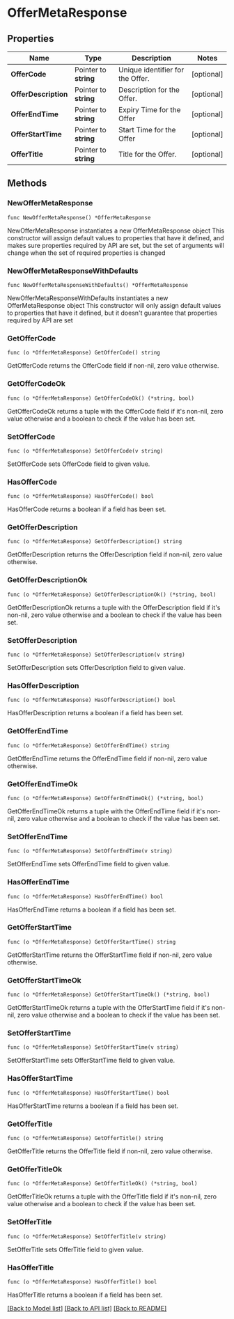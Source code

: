 # OfferMetaResponse

## Properties

Name | Type | Description | Notes
------------ | ------------- | ------------- | -------------
**OfferCode** | Pointer to **string** | Unique identifier for the Offer. | [optional] 
**OfferDescription** | Pointer to **string** | Description for the Offer. | [optional] 
**OfferEndTime** | Pointer to **string** | Expiry Time for the Offer | [optional] 
**OfferStartTime** | Pointer to **string** | Start Time for the Offer | [optional] 
**OfferTitle** | Pointer to **string** | Title for the Offer. | [optional] 

## Methods

### NewOfferMetaResponse

`func NewOfferMetaResponse() *OfferMetaResponse`

NewOfferMetaResponse instantiates a new OfferMetaResponse object
This constructor will assign default values to properties that have it defined,
and makes sure properties required by API are set, but the set of arguments
will change when the set of required properties is changed

### NewOfferMetaResponseWithDefaults

`func NewOfferMetaResponseWithDefaults() *OfferMetaResponse`

NewOfferMetaResponseWithDefaults instantiates a new OfferMetaResponse object
This constructor will only assign default values to properties that have it defined,
but it doesn't guarantee that properties required by API are set

### GetOfferCode

`func (o *OfferMetaResponse) GetOfferCode() string`

GetOfferCode returns the OfferCode field if non-nil, zero value otherwise.

### GetOfferCodeOk

`func (o *OfferMetaResponse) GetOfferCodeOk() (*string, bool)`

GetOfferCodeOk returns a tuple with the OfferCode field if it's non-nil, zero value otherwise
and a boolean to check if the value has been set.

### SetOfferCode

`func (o *OfferMetaResponse) SetOfferCode(v string)`

SetOfferCode sets OfferCode field to given value.

### HasOfferCode

`func (o *OfferMetaResponse) HasOfferCode() bool`

HasOfferCode returns a boolean if a field has been set.

### GetOfferDescription

`func (o *OfferMetaResponse) GetOfferDescription() string`

GetOfferDescription returns the OfferDescription field if non-nil, zero value otherwise.

### GetOfferDescriptionOk

`func (o *OfferMetaResponse) GetOfferDescriptionOk() (*string, bool)`

GetOfferDescriptionOk returns a tuple with the OfferDescription field if it's non-nil, zero value otherwise
and a boolean to check if the value has been set.

### SetOfferDescription

`func (o *OfferMetaResponse) SetOfferDescription(v string)`

SetOfferDescription sets OfferDescription field to given value.

### HasOfferDescription

`func (o *OfferMetaResponse) HasOfferDescription() bool`

HasOfferDescription returns a boolean if a field has been set.

### GetOfferEndTime

`func (o *OfferMetaResponse) GetOfferEndTime() string`

GetOfferEndTime returns the OfferEndTime field if non-nil, zero value otherwise.

### GetOfferEndTimeOk

`func (o *OfferMetaResponse) GetOfferEndTimeOk() (*string, bool)`

GetOfferEndTimeOk returns a tuple with the OfferEndTime field if it's non-nil, zero value otherwise
and a boolean to check if the value has been set.

### SetOfferEndTime

`func (o *OfferMetaResponse) SetOfferEndTime(v string)`

SetOfferEndTime sets OfferEndTime field to given value.

### HasOfferEndTime

`func (o *OfferMetaResponse) HasOfferEndTime() bool`

HasOfferEndTime returns a boolean if a field has been set.

### GetOfferStartTime

`func (o *OfferMetaResponse) GetOfferStartTime() string`

GetOfferStartTime returns the OfferStartTime field if non-nil, zero value otherwise.

### GetOfferStartTimeOk

`func (o *OfferMetaResponse) GetOfferStartTimeOk() (*string, bool)`

GetOfferStartTimeOk returns a tuple with the OfferStartTime field if it's non-nil, zero value otherwise
and a boolean to check if the value has been set.

### SetOfferStartTime

`func (o *OfferMetaResponse) SetOfferStartTime(v string)`

SetOfferStartTime sets OfferStartTime field to given value.

### HasOfferStartTime

`func (o *OfferMetaResponse) HasOfferStartTime() bool`

HasOfferStartTime returns a boolean if a field has been set.

### GetOfferTitle

`func (o *OfferMetaResponse) GetOfferTitle() string`

GetOfferTitle returns the OfferTitle field if non-nil, zero value otherwise.

### GetOfferTitleOk

`func (o *OfferMetaResponse) GetOfferTitleOk() (*string, bool)`

GetOfferTitleOk returns a tuple with the OfferTitle field if it's non-nil, zero value otherwise
and a boolean to check if the value has been set.

### SetOfferTitle

`func (o *OfferMetaResponse) SetOfferTitle(v string)`

SetOfferTitle sets OfferTitle field to given value.

### HasOfferTitle

`func (o *OfferMetaResponse) HasOfferTitle() bool`

HasOfferTitle returns a boolean if a field has been set.


[[Back to Model list]](../README.md#documentation-for-models) [[Back to API list]](../README.md#documentation-for-api-endpoints) [[Back to README]](../README.md)



